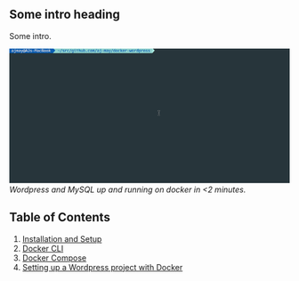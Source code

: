 ## Some intro heading

Some intro.

![Running Wordpress with docker](images/docker-wordpress.gif)
_Wordpress and MySQL up and running on docker in <2 minutes._

## Table of Contents

1. [Installation and Setup](installation-setup)
2. [Docker CLI](docker-cli)
3. [Docker Compose](docker-compose)
4. [Setting up a Wordpress project with Docker](wordpress)
